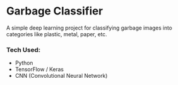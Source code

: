 # Garbage Classifier

A simple deep learning project for classifying garbage images into categories like plastic, metal, paper, etc.

### Tech Used:
- Python
- TensorFlow / Keras
- CNN (Convolutional Neural Network)
